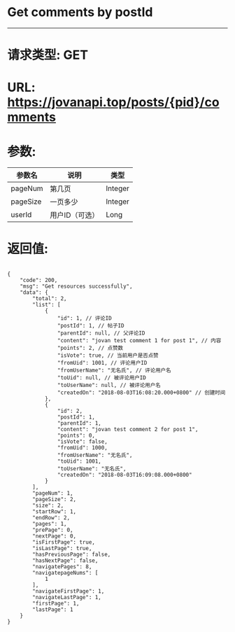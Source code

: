 # Get comments by postId
---
# 请求类型: GET
# URL: https://jovanapi.top/posts/{pid}/comments
# 参数:
参数名 | 说明                   | 类型
----- |----------------------- | ----
pageNum | 第几页   | Integer
pageSize  | 一页多少        | Integer
userId   | 用户ID（可选） | Long
# 返回值:
<pre><code>
{
    "code": 200,
    "msg": "Get resources successfully",
    "data": {
        "total": 2,
        "list": [
            {
                "id": 1, // 评论ID
                "postId": 1, // 帖子ID
                "parentId": null, // 父评论ID
                "content": "jovan test comment 1 for post 1", // 内容
                "points": 2, // 点赞数
                "isVote": true, // 当前用户是否点赞
                "fromUid": 1001, // 评论用户ID
                "fromUserName": "无名氏", // 评论用户名
                "toUid": null, // 被评论用户ID
                "toUserName": null, // 被评论用户名
                "createdOn": "2018-08-03T16:08:20.000+0800" // 创建时间
            },
            {
                "id": 2,
                "postId": 1,
                "parentId": 1,
                "content": "jovan test comment 2 for post 1",
                "points": 0,
                "isVote": false,
                "fromUid": 1000,
                "fromUserName": "无名氏",
                "toUid": 1001,
                "toUserName": "无名氏",
                "createdOn": "2018-08-03T16:09:08.000+0800"
            }
        ],
        "pageNum": 1,
        "pageSize": 2,
        "size": 2,
        "startRow": 1,
        "endRow": 2,
        "pages": 1,
        "prePage": 0,
        "nextPage": 0,
        "isFirstPage": true,
        "isLastPage": true,
        "hasPreviousPage": false,
        "hasNextPage": false,
        "navigatePages": 8,
        "navigatepageNums": [
            1
        ],
        "navigateFirstPage": 1,
        "navigateLastPage": 1,
        "firstPage": 1,
        "lastPage": 1
    }
}
</code></pre>
